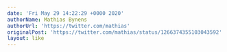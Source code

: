 ```yaml
---
date: 'Fri May 29 14:22:29 +0000 2020'
authorName: Mathias Bynens
authorUrl: 'https://twitter.com/mathias'
originalPost: 'https://twitter.com/mathias/status/1266374355103043592'
layout: like
---
```

